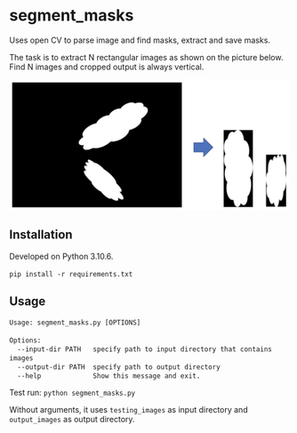 # segment_masks
Uses open CV to parse image and find masks, extract and save masks.

The task is to extract N rectangular images as shown on the picture below. 
Find N images and cropped output is always vertical. 

![plot](sample_output.png)


## Installation
Developed on Python 3.10.6.

`pip install -r requirements.txt`

## Usage
```
Usage: segment_masks.py [OPTIONS]

Options:
  --input-dir PATH   specify path to input directory that contains images
  --output-dir PATH  specify path to output directory
  --help             Show this message and exit.
```

Test run:
`python segment_masks.py`

Without arguments, it uses `testing_images` as input directory and `output_images` as output directory. 
